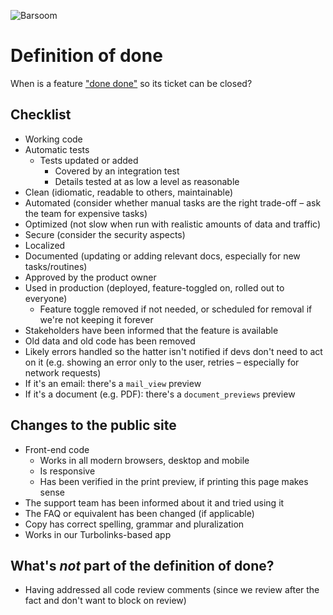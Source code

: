 ![Barsoom](http://barsoom.se/barsoom.png)

# Definition of done

When is a feature ["done done"](https://web.archive.org/web/20170725135300/https://chrislema.com/what-is-done-done/) so its ticket can be closed?

## Checklist

* Working code
* Automatic tests
  * Tests updated or added
    * Covered by an integration test
    * Details tested at as low a level as reasonable
* Clean (idiomatic, readable to others, maintainable)
* Automated (consider whether manual tasks are the right trade-off – ask the team for expensive tasks)
* Optimized (not slow when run with realistic amounts of data and traffic)
* Secure (consider the security aspects)
* Localized
* Documented (updating or adding relevant docs, especially for new tasks/routines)
* Approved by the product owner
* Used in production (deployed, feature-toggled on, rolled out to everyone)
  * Feature toggle removed if not needed, or scheduled for removal if we're not keeping it forever
* Stakeholders have been informed that the feature is available
* Old data and old code has been removed
* Likely errors handled so the hatter isn't notified if devs don't need to act on it (e.g. showing an error only to the user, retries – especially for network requests)
* If it's an email: there's a `mail_view` preview
* If it's a document (e.g. PDF): there's a `document_previews` preview

## Changes to the public site

* Front-end code
  * Works in all modern browsers, desktop and mobile
  * Is responsive
  * Has been verified in the print preview, if printing this page makes sense
* The support team has been informed about it and tried using it
* The FAQ or equivalent has been changed (if applicable)
* Copy has correct spelling, grammar and pluralization
* Works in our Turbolinks-based app

## What's *not* part of the definition of done?

* Having addressed all code review comments (since we review after the fact and don't want to block on review)

